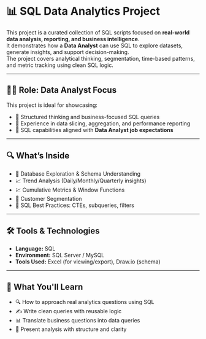 # 📊 SQL Data Analytics Project

This project is a curated collection of SQL scripts focused on **real-world data analysis, reporting, and business intelligence**.  
It demonstrates how a **Data Analyst** can use SQL to explore datasets, generate insights, and support decision-making.  
The project covers analytical thinking, segmentation, time-based patterns, and metric tracking using clean SQL logic.

---

## 👨‍💼 Role: Data Analyst Focus

This project is ideal for showcasing:
- 📍 Structured thinking and business-focused SQL queries  
- 📍 Experience in data slicing, aggregation, and performance reporting  
- 📍 SQL capabilities aligned with **Data Analyst job expectations**  

---

## 🔍 What’s Inside

- 🔎 Database Exploration & Schema Understanding  
- 📈 Trend Analysis (Daily/Monthly/Quarterly insights)  
- 💹 Cumulative Metrics & Window Functions  
- 🧩 Customer Segmentation  
- 📌 SQL Best Practices: CTEs, subqueries, filters  

---

## 🛠️ Tools & Technologies

- **Language:** SQL  
- **Environment:** SQL Server / MySQL  
- **Tools Used:** Excel (for viewing/export), Draw.io (schema)

---

## 🧠 What You'll Learn

- 🔍 How to approach real analytics questions using SQL  
- ✍️ Write clean queries with reusable logic  
- 📊 Translate business questions into data queries  
- 📁 Present analysis with structure and clarity

